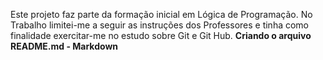 Este projeto faz parte da formação inicial em Lógica de Programação.
No Trabalho limitei-me a seguir as instruções dos Professores e tinha como finalidade exercitar-me no estudo sobre Git e Git Hub.
**Criando o arquivo README.md - Markdown**
